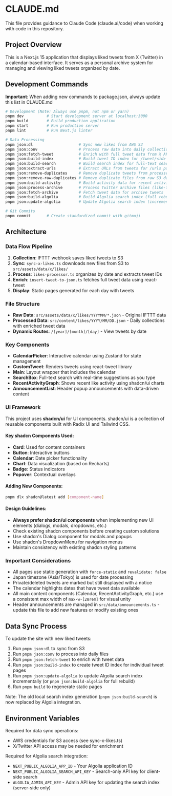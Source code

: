 # CLAUDE.md

This file provides guidance to Claude Code (claude.ai/code) when working with code in this repository.

## Project Overview

This is a Next.js 15 application that displays liked tweets from X (Twitter) in a calendar-based interface. It serves as a personal archive system for managing and viewing liked tweets organized by date.

## Development Commands

**Important**: When adding new commands to package.json, always update this list in CLAUDE.md

```bash
# Development (Note: Always use pnpm, not npm or yarn)
pnpm dev          # Start development server at localhost:3000
pnpm build        # Build production application
pnpm start        # Run production server
pnpm lint         # Run Next.js linter

# Data Processing
pnpm json:dl                    # Sync new likes from AWS S3
pnpm json:conv                  # Process raw data into daily collections
pnpm json:fetch-tweet           # Enrich with full tweet data from X API
pnpm json:build-index           # Build tweet ID index for /tweet/<id> routes
pnpm json:build-search          # Build search index for full-text search
pnpm json:extract-urls          # Extract URLs from tweets for /urls page
pnpm json:remove-duplicates     # Remove duplicate tweets from processed data
pnpm json:remove-raw-duplicates # Remove duplicate files from raw S3 data
pnpm json:build-activity        # Build activity data for recent activity graph
pnpm json:process-archive       # Process Twitter archive files (like-twitter-*.js)
pnpm json:fetch-archive         # Fetch tweet data for archive tweets
pnpm json:build-algolia         # Build Algolia search index (full rebuild)
pnpm json:update-algolia        # Update Algolia search index (incremental)

# Git Commits
pnpm commit       # Create standardized commit with gitmoji
```

## Architecture

### Data Flow Pipeline
1. **Collection**: IFTTT webhook saves liked tweets to S3
2. **Sync**: `sync-x-likes.ts` downloads new files from S3 to `src/assets/data/x/likes/`
3. **Process**: `likes-processor.ts` organizes by date and extracts tweet IDs
4. **Enrich**: `insert-tweet-to-json.ts` fetches full tweet data using react-tweet
5. **Display**: Static pages generated for each day with tweets

### File Structure
- **Raw Data**: `src/assets/data/x/likes/YYYYMM/*.json` - Original IFTTT data
- **Processed Data**: `src/content/likes/YYYY/MM/DD.json` - Daily collections with enriched tweet data
- **Dynamic Routes**: `/[year]/[month]/[day]` - View tweets by date

### Key Components
- **CalendarPicker**: Interactive calendar using Zustand for state management
- **CustomTweet**: Renders tweets using react-tweet library
- **Main**: Layout wrapper that includes the calendar
- **SearchBox**: Full-text search with real-time suggestions as you type
- **RecentActivityGraph**: Shows recent like activity using shadcn/ui charts
- **AnnouncementList**: Header popup announcements with data-driven content

### UI Framework
This project uses **shadcn/ui** for UI components. shadcn/ui is a collection of reusable components built with Radix UI and Tailwind CSS.

#### Key shadcn Components Used:
- **Card**: Used for content containers
- **Button**: Interactive buttons
- **Calendar**: Date picker functionality
- **Chart**: Data visualization (based on Recharts)
- **Badge**: Status indicators
- **Popover**: Contextual overlays

#### Adding New Components:
```bash
pnpm dlx shadcn@latest add [component-name]
```

#### Design Guidelines:
- **Always prefer shadcn/ui components** when implementing new UI elements (dialogs, modals, dropdowns, etc.)
- Check existing shadcn components before creating custom solutions
- Use shadcn's Dialog component for modals and popups
- Use shadcn's DropdownMenu for navigation menus
- Maintain consistency with existing shadcn styling patterns

### Important Considerations
- All pages use static generation with `force-static` and `revalidate: false`
- Japan timezone (Asia/Tokyo) is used for date processing
- Private/deleted tweets are marked but still displayed with a notice
- The calendar highlights dates that have tweet data available
- All main content components (Calendar, RecentActivityGraph, etc.) use a consistent max width of `max-w-[28rem]` for visual unity
- Header announcements are managed in `src/data/announcements.ts` - update this file to add new features or modify existing ones

## Data Sync Process

To update the site with new liked tweets:
1. Run `pnpm json:dl` to sync from S3
2. Run `pnpm json:conv` to process into daily files
3. Run `pnpm json:fetch-tweet` to enrich with tweet data
4. Run `pnpm json:build-index` to create tweet ID index for individual tweet pages
5. Run `pnpm json:update-algolia` to update Algolia search index incrementally (or `pnpm json:build-algolia` for full rebuild)
6. Run `pnpm build` to regenerate static pages

Note: The old local search index generation (`pnpm json:build-search`) is now replaced by Algolia integration.

## Environment Variables

Required for data sync operations:
- AWS credentials for S3 access (see sync-x-likes.ts)
- X/Twitter API access may be needed for enrichment

Required for Algolia search integration:
- `NEXT_PUBLIC_ALGOLIA_APP_ID` - Your Algolia application ID
- `NEXT_PUBLIC_ALGOLIA_SEARCH_API_KEY` - Search-only API key for client-side search
- `ALGOLIA_ADMIN_API_KEY` - Admin API key for updating the search index (server-side only)
